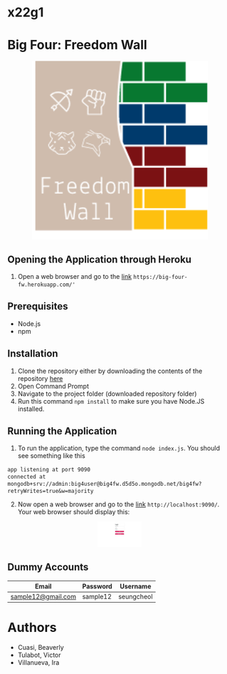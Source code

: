 # x22g1


# Big Four: Freedom Wall


<p align="center">
    <img src="public/img/logo.png">
</p>

## Opening the Application through Heroku

1. Open a web browser and go to the [link](https://big-four-fw.herokuapp.com/) `https://big-four-fw.herokuapp.com/'`

## Prerequisites
- Node.js
- npm

## Installation

1. Clone the repository either by downloading the contents of the repository [here](https://github.com/ccapdev1920T2/x22g1/tree/Phase-2)
2. Open Command Prompt
3. Navigate to the project folder (downloaded repository folder) 
4. Run this command `npm install` to make sure you have Node.JS installed.

## Running the Application

1. To run the application, type the command `node index.js`. You should see something like this 
```
app listening at port 9090
connected at mongodb+srv://admin:big4user@big4fw.d5d5o.mongodb.net/big4fw?retryWrites=true&w=majority
```
2. Now open a web browser and go to the [link](http://localhost:9090/) `http://localhost:9090/`. Your web browser should display this:
<p align="center">
    <img src="public/img/landing2.png" style="width:100px">
</p>

## Dummy Accounts

| Email | Password | Username |
| ----------- | ----------- | ----------- |
| sample12@gmail.com | sample12 | seungcheol |

# Authors

- Cuasi, Beaverly
- Tulabot, Victor
- Villanueva, Ira

